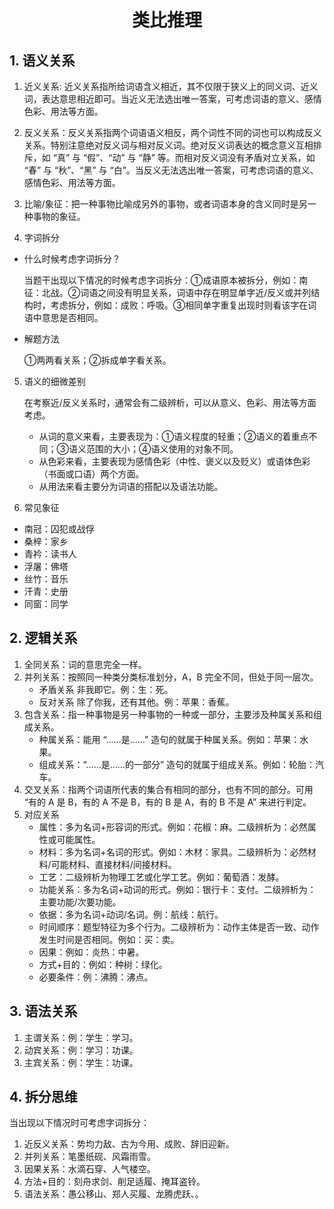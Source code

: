 <div align="center"><h1>类比推理</h1></div>

## 1. 语义关系
1. 近义关系: 近义关系指所给词语含义相近，其不仅限于狭义上的同义词、近义词，表达意思相近即可。当近义无法选出唯一答案，可考虑词语的意义、感情色彩、用法等方面。

2. 反义关系：反义关系指两个词语语义相反，两个词性不同的词也可以构成反义关系。特别注意绝对反义词与相对反义词。绝对反义词表达的概念意义互相排斥，如 “真” 与 “假”、“动” 与 “静” 等。而相对反义词没有矛盾对立关系，如 “春” 与 “秋”、“黑” 与 “白”。当反义无法选出唯一答案，可考虑词语的意义、感情色彩、用法等方面。

3. 比喻/象征：把一种事物比喻成另外的事物，或者词语本身的含义同时是另一种事物的象征。

4. 字词拆分
* 什么时候考虑字词拆分？

  当题干出现以下情况的时候考虑字词拆分：①成语原本被拆分，例如：南征：北战。②词语之间没有明显关系，词语中存在明显单字近/反义或并列结构时，考虑拆分，例如：成败：呼吸。③相同单字重复出现时则看该字在词语中意思是否相同。

* 解题方法

  ①两两看关系；②拆成单字看关系。

5. 语义的细微差别

   在考察近/反义关系时，通常会有二级辨析，可以从意义、色彩、用法等方面考虑。

   * 从词的意义来看，主要表现为：①语义程度的轻重；②语义的着重点不同；③语义范围的大小；④语义使用的对象不同。
   * 从色彩来看，主要表现为感情色彩（中性、褒义以及贬义）或语体色彩（书面或口语）两个方面。
   * 从用法来看主要分为词语的搭配以及语法功能。

6. 常见象征
* 南冠：囚犯或战俘
* 桑梓：家乡
* 青衿：读书人
* 浮屠：佛塔
* 丝竹：音乐
* 汗青：史册
* 同窗：同学


## 2. 逻辑关系
1. 全同关系：词的意思完全一样。
2. 并列关系：按照同一种类分类标准划分，A，B 完全不同，但处于同一层次。
   * 矛盾关系 非我即它。例：生：死。
   * 反对关系 除了你我，还有其他。例：苹果：香蕉。
3. 包含关系：指一种事物是另一种事物的一种或一部分，主要涉及种属关系和组成关系。
   * 种属关系：能用 “……是……” 造句的就属于种属关系。例如：苹果：水果。
   * 组成关系：“……是……的一部分” 造句的就属于组成关系。例如：轮胎：汽车。
4. 交叉关系：指两个词语所代表的集合有相同的部分，也有不同的部分。可用 “有的 A 是 B，有的 A 不是 B，有的 B 是 A，有的 B 不是 A” 来进行判定。
5. 对应关系
   * 属性：多为名词+形容词的形式。例如：花椒：麻。二级辨析为：必然属性或可能属性。
   * 材料：多为名词+名词的形式。例如：木材：家具。二级辨析为：必然材料/可能材料、直接材料/间接材料。
   * 工艺：二级辨析为物理工艺或化学工艺。例如：葡萄酒：发酵。
   * 功能关系：多为名词+动词的形式。例如：银行卡：支付。二级辨析为：主要功能/次要功能。
   * 依据：多为名词+动词/名词。例：航线：航行。
   * 时间顺序：题型特征为多个行为。二级辨析为：动作主体是否一致、动作发生时间是否相同。例如：买：卖。
   * 因果：例如：炎热：中暑。
   * 方式+目的：例如：种树：绿化。
   * 必要条件：例：沸腾：沸点。

## 3. 语法关系
1. 主谓关系：例：学生：学习。
2. 动宾关系：例：学习：功课。
3. 主宾关系：例：学生：功课。

## 4. 拆分思维
当出现以下情况时可考虑字词拆分：
1. 近反义关系：势均力敌、古为今用、成败、辞旧迎新。
2. 并列关系：笔墨纸砚、风霜雨雪。
3. 因果关系：水滴石穿、人气楼空。
4. 方法+目的：刻舟求剑、削足适履、掩耳盗铃。
5. 语法关系：愚公移山、郑人买履、龙腾虎跃、。
